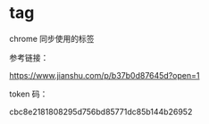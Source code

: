 # tag
chrome 同步使用的标签


参考链接： 

https://www.jianshu.com/p/b37b0d87645d?open=1

token 码：

 cbc8e2181808295d756bd85771dc85b144b26952
